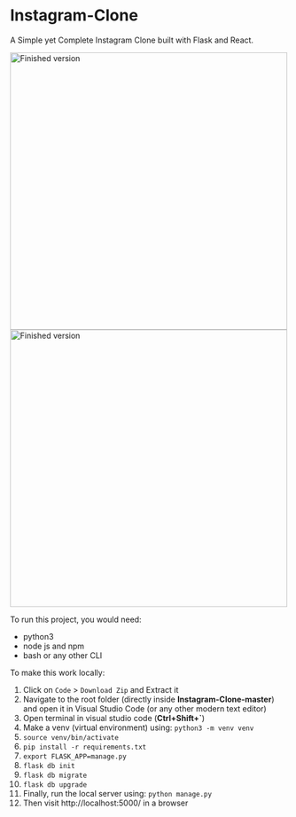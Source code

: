 # Instagram-Clone
A Simple yet Complete Instagram Clone built with Flask and React.  

<img src="https://i.ibb.co/zS6czd5/1.png" width="500" alt="Finished version"/>

<img src="https://i.ibb.co/sWfJxmX/2.png"  width="500" alt="Finished version"/>

To run this project, you would need:
* python3
* node js and npm
* bash or any other CLI

To make this work locally:

1. Click on `Code` > `Download Zip` and Extract it
2. Navigate to the root folder (directly inside **Instagram-Clone-master**) and open it in Visual Studio Code (or any other modern text editor)
3. Open terminal in visual studio code (**Ctrl+Shift+\`**)
4. Make a venv (virtual environment) using:  `python3 -m venv venv`
5. `source venv/bin/activate`
6. `pip install -r requirements.txt`
7. `export FLASK_APP=manage.py`
8. `flask db init`
9. `flask db migrate`
10. `flask db upgrade`
11. Finally, run the local server using: `python manage.py`
12. Then visit http://localhost:5000/ in a browser
